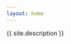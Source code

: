 ```yaml
---
layout: home
---
```


{{ site.description }}

<!--
benefits of diversity:
- [makes recruitment easier](https://www.entrepreneur.com/article/240550)
- [improves creativity and diligence](https://www.scientificamerican.com/article/how-diversity-makes-us-smarter/)
- [it’s linked to higher financial returns](https://www.mckinsey.com/business-functions/organization/our-insights/why-diversity-matters)
-->
